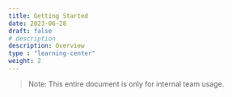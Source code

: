 ```yaml
---
title: Getting Started
date: 2023-06-28
draft: false
# description
description: Overview
type : "learning-center"
weight: 2
---
```


> Note: This entire document is only for internal team usage.